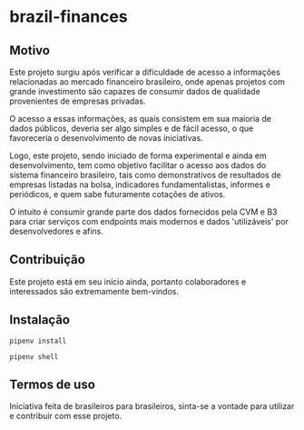 
# brazil-finances

## Motivo

Este projeto surgiu após verificar a dificuldade de acesso a informações relacionadas
ao mercado financeiro brasileiro, onde apenas projetos com grande investimento
são capazes de consumir dados de qualidade provenientes de empresas privadas.

O acesso a essas informações, as quais consistem em sua maioria de dados públicos, 
deveria ser algo simples e de fácil acesso, o que favoreceria o desenvolvimento de novas 
iniciativas.

Logo, este projeto, sendo iniciado de forma experimental e ainda em desenvolvimento,
tem como objetivo facilitar o acesso aos dados do sistema financeiro brasileiro, tais como
demonstrativos de resultados de empresas listadas na bolsa, indicadores fundamentalistas, 
informes e periódicos, e quem sabe futuramente cotações de ativos.

O intuito é consumir grande parte dos dados fornecidos pela CVM e B3 para criar 
serviços com endpoints mais modernos e dados 'utilizáveis' por desenvolvedores e afins.

## Contribuição

Este projeto está em seu início ainda, portanto colaboradores e interessados são 
extremamente bem-vindos.

## Instalação

```
pipenv install
```

```
pipenv shell
```

## Termos de uso

Iniciativa feita de brasileiros para brasileiros, sinta-se a vontade para utilizar 
e contribuir com esse projeto.

